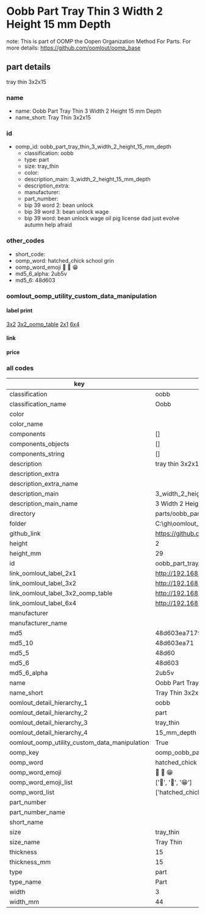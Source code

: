 # Oobb Part Tray Thin 3 Width 2 Height 15 mm Depth  

note: This is part of OOMP the Oopen Organization Method For Parts. For more details: https://github.com/oomlout/oomp_base

##  part details
  



tray thin 3x2x15



### name
* name: Oobb Part Tray Thin 3 Width 2 Height 15 mm Depth
* name_short: Tray Thin 3x2x15 
### id
* oomp_id: oobb_part_tray_thin_3_width_2_height_15_mm_depth
  * classification: oobb
  * type: part
  * size: tray_thin
  * color: 
  * description_main: 3_width_2_height_15_mm_depth
  * description_extra: 
  * manufacturer: 
  * part_number: 
  * bip 39 word 2: bean unlock
  * bip 39 word 3: bean unlock wage
  * bip 39 word: bean unlock wage oil pig license dad just evolve autumn help afraid

### other_codes
* short_code: 
* oomp_word: hatched_chick school grin
* oomp_word_emoji :hatched_chick: :school: :grin:
* md5_6_alpha: 2ub5v
* md5_6: 48d603






### oomlout_oomp_utility_custom_data_manipulation
#### label print
[3x2](http://192.168.1.245:1112/?label=oomp%202ub5v)
[3x2_oomp_table](http://192.168.1.108:1112/?label=oomp%202ub5v)
[2x1](http://192.168.1.242:1112/?label=oomp%202ub5v)
[6x4](http://192.168.1.55:1112/?label=oomp%202ub5v)    

#### link

                              

#### price







### all codes 
| key | value |  
| --- | --- |  
| classification | oobb |  
| classification_name | Oobb |  
| color |  |  
| color_name |  |  
| components | [] |  
| components_objects | [] |  
| components_string | [] |  
| description | tray thin 3x2x15 |  
| description_extra |  |  
| description_extra_name |  |  
| description_main | 3_width_2_height_15_mm_depth |  
| description_main_name | 3 Width 2 Height 15 mm Depth |  
| directory | parts/oobb_part_tray_thin_3_width_2_height_15_mm_depth |  
| folder | C:\gh\oomlout_oobb_version_4_generated_parts\things\oobb_part_tray_thin_3_width_2_height_15_mm_depth |  
| github_link | https://github.com/oomlout/oomlout_oomp_part_src/tree/main/parts/oobb_part_tray_thin_3_width_2_height_15_mm_depth |  
| height | 2 |  
| height_mm | 29 |  
| id | oobb_part_tray_thin_3_width_2_height_15_mm_depth |  
| link_oomlout_label_2x1 | http://192.168.1.242:1112/?label=oomp%202ub5v |  
| link_oomlout_label_3x2 | http://192.168.1.245:1112/?label=oomp%202ub5v |  
| link_oomlout_label_3x2_oomp_table | http://192.168.1.108:1112/?label=oomp%202ub5v |  
| link_oomlout_label_6x4 | http://192.168.1.55:1112/?label=oomp%202ub5v |  
| manufacturer |  |  
| manufacturer_name |  |  
| md5 | 48d603ea717966de04d2499dec7b809c |  
| md5_10 | 48d603ea71 |  
| md5_5 | 48d60 |  
| md5_6 | 48d603 |  
| md5_6_alpha | 2ub5v |  
| name | Oobb Part Tray Thin 3 Width 2 Height 15 mm Depth |  
| name_short | Tray Thin 3x2x15  |  
| oomlout_detail_hierarchy_1 | oobb |  
| oomlout_detail_hierarchy_2 | part |  
| oomlout_detail_hierarchy_3 | tray_thin |  
| oomlout_detail_hierarchy_4 | 15_mm_depth |  
| oomlout_oomp_utility_custom_data_manipulation | True |  
| oomp_key | oomp_oobb_part_tray_thin_3_width_2_height_15_mm_depth |  
| oomp_word | hatched_chick school grin |  
| oomp_word_emoji | :hatched_chick: :school: :grin: |  
| oomp_word_emoji_list | [':hatched_chick:', ':school:', ':grin:'] |  
| oomp_word_list | ['hatched_chick', 'school', 'grin'] |  
| part_number |  |  
| part_number_name |  |  
| short_name |  |  
| size | tray_thin |  
| size_name | Tray Thin |  
| thickness | 15 |  
| thickness_mm | 15 |  
| type | part |  
| type_name | Part |  
| width | 3 |  
| width_mm | 44 |  

